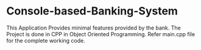 # Console-based-Banking-System
This Application Provides minimal features provided by the bank. The Project is done in CPP in Object Oriented Programming.
Refer main.cpp file for the complete working code.
